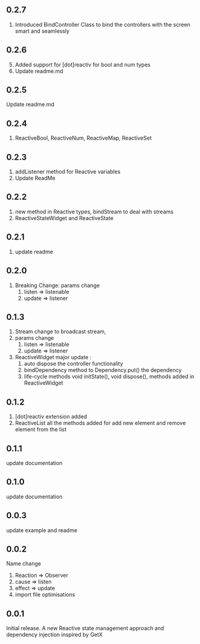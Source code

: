 ## 0.2.7

1. Introduced BindController Class to bind the controllers with the screen smart and seamlessly

## 0.2.6

5. Added support for [dot]reactiv for bool and num types
6. Update readme.md

## 0.2.5

Update readme.md

## 0.2.4

1. ReactiveBool, ReactiveNum, ReactiveMap, ReactiveSet

## 0.2.3

1. addListener method for Reactive variables
2. Update ReadMe

## 0.2.2

1. new method in Reactive types, bindStream to deal with streams
2. ReactiveStateWidget and ReactiveState

## 0.2.1

1. update readme

## 0.2.0

1. Breaking Change: params change
    1. listen => listenable
    2. update => listener

## 0.1.3

1. Stream change to broadcast stream,
2. params change
    1. listen => listenable
    2. update => listener
3. ReactiveWidget major update :
    1. auto dispose the controller functionality
    2. bindDependency method to Dependency.put() the dependency
    3. life-cycle methods void initState(), void dispose(), methods added in ReactiveWidget

## 0.1.2

1. [dot]reactiv extension added
2. ReactiveList all the methods added for add new element and remove element from the list

## 0.1.1

update documentation

## 0.1.0

update documentation

## 0.0.3

update example and readme

## 0.0.2

Name change

1. Reaction => Observer
2. cause => listen
3. effect => update
4. import file optimisations

## 0.0.1

Initial release. A new Reactive state management approach and dependency injection inspired by GetX

